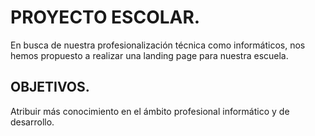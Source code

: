 # PROYECTO ESCOLAR.
En busca de nuestra profesionalización técnica como informáticos, nos hemos propuesto a realizar una landing page para nuestra escuela.

## OBJETIVOS.
Atribuir más conocimiento en el ámbito profesional informático y de desarrollo.
